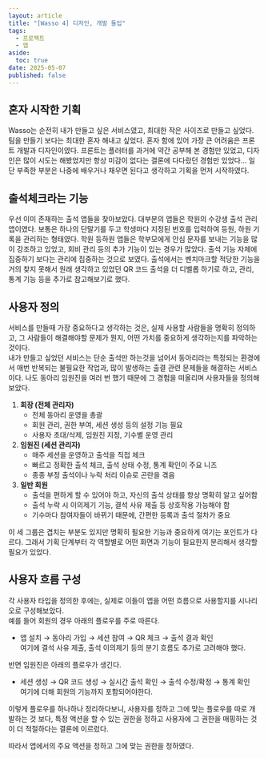 ```yaml
---
layout: article
title: "[Wasso 4] 디자인, 개발 돌입"
tags:
  - 프로젝트
  - 앱
aside:
  toc: true
date: 2025-05-07
published: false
---
```




## 혼자 시작한 기획  
Wasso는 순전히 내가 만들고 싶은 서비스였고, 최대한 작은 사이즈로 만들고 싶었다. 팀을 만들기 보다는 최대한 혼자 해내고 싶었다. 혼자 함에 있어 가장 큰 어려움은 프론트 개발과 디자인이였다. 프론트는 플러터를 과거에 약간 공부해 본 경험만 있었고, 디자인은 많이 시도는 해봤었지만 항상 미감이 없다는 결론에 다다랐던 경험만 있었다... 일단 부족한 부분은 나중에 배우거나 채우면 된다고 생각하고 기획을 먼저 시작하였다.   


## 출석체크라는 기능  
우선 이미 존재하는 출석 앱들을 찾아보았다. 대부분의 앱들은 학원의 수강생 출석 관리 앱이였다. 보통은 하나의 단말기를 두고 학생마다 지정된 번호를 입력하여 등원, 하원 기록을 관리하는 형태였다. 학원 등하원 앱들은 학부모에게 안심 문자를 보내는 기능을 많이 강조하고 있었고, 회비 관리 등의 추가 기능이 있는 경우가 많았다. 출석 기능 자체에 집중하기 보다는 관리에 집중하는 것으로 보였다. 출석에서는 벤치마크할 적당한 기능을 거의 찾지 못해서 원래 생각하고 있었던 QR 코드 출석을 더 디벨롭 하기로 하고, 관리, 통계 기능 등을 추가로 참고해보기로 했다.


## 사용자 정의
서비스를 만들때 가장 중요하다고 생각하는 것은, 실제 사용할 사람들을 명확히 정의하고, 그 사람들이 해결해야할 문제가 뭔지, 어떤 가치를 중요하게 생각하는지를 파악하는 것이다.   
내가 만들고 싶었던 서비스는 단순 출석만 하는것을 넘어서 동아리라는 특정되는 환경에서 매번 반복되는 불필요한 작업과, 많이 발생하는 출결 관련 문제들을 해결하는 서비스이다. 나도 동아리 임원진을 여러 번 했기 때문에 그 경험을 떠올리며 사용자들을 정의해보았다.
1. **회장 (전체 관리자)**  
    - 전체 동아리 운영을 총괄  
    - 회원 관리, 권한 부여, 세션 생성 등의 설정 기능 필요  
    - 사용자 초대/삭제, 임원진 지정, 기수별 운영 관리  
2. **임원진 (세션 관리자)**  
    - 매주 세션을 운영하고 출석을 직접 체크  
    - 빠르고 정확한 출석 체크, 출석 상태 수정, 통계 확인이 주요 니즈  
    - 종종 부정 출석이나 누락 처리 이슈로 곤란을 겪음  
3. **일반 회원**  
    - 출석을 편하게 할 수 있어야 하고, 자신의 출석 상태를 항상 명확히 알고 싶어함  
    - 출석 누락 시 이의제기 기능, 결석 사유 제출 등 상호작용 가능해야 함   
    - 기수마다 참여자들이 바뀌기 때문에, 간편한 등록과 출석 절차가 중요  

이 세 그룹은 겹치는 부분도 있지만 명확히 필요한 기능과 중요하게 여기는 포인트가 다르다. 그래서 기획 단계부터 각 역할별로 어떤 화면과 기능이 필요한지 분리해서 생각할 필요가 있었다.  

## 사용자 흐름 구성

각 사용자 타입을 정의한 후에는, 실제로 이들이 앱을 어떤 흐름으로 사용할지를 시나리오로 구성해보았다.  
예를 들어 회원의 경우 아래의 플로우를 주로 따른다.  
- 앱 설치 → 동아리 가입 → 세션 참여 → QR 체크 → 출석 결과 확인  
여기에 결석 사유 제출, 출석 이의제기 등의 분기 흐름도 추가로 고려해야 했다.  

반면 임원진은 아래의 플로우가 생긴다.  
- 세션 생성 → QR 코드 생성 → 실시간 출석 확인 → 출석 수정/확정 → 통계 확인  
여기에 더해 회원의 기능까지 포함되어야한다.   

이렇게 플로우를 하나하나 정리하다보니, 사용자를 정하고 그에 맞는 플로우를 따로 개발하는 것 보다, 특정 액션을 할 수 있는 권한을 정하고 사용자에 그 권한을 매핑하는 것이 더 적절하다는 결론에 이르렀다.  

따라서 앱에서의 주요 액션을 정하고 그에 맞는 권한을 정하였다.